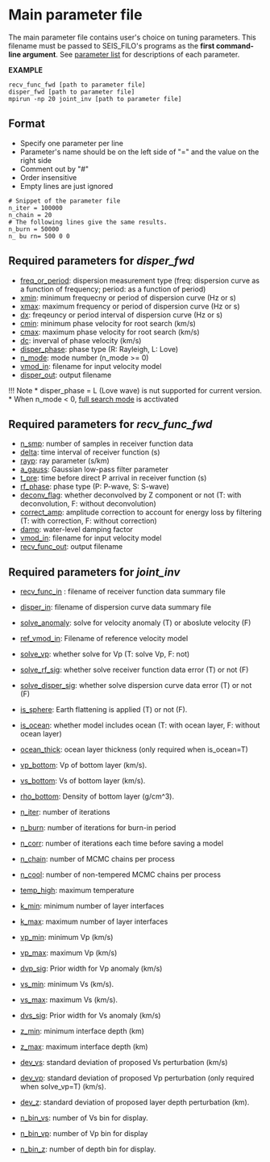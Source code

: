 # Main parameter file

The main parameter file contains user's choice on tuning parameters. This filename must be passed to SEIS_FILO's programs as the **first command-line argument**. See [parameter list](parameter_list.md) for descriptions of each parameter.  

__EXAMPLE__

```
recv_func_fwd [path to parameter file]
disper_fwd [path to parameter file]
mpirun -np 20 joint_inv [path to parameter file]
```

## Format
* Specify one parameter per line
* Parameter's name should be on the left side of "=" and the value on the right side
* Comment out by "#"
* Order insensitive
* Empty lines are just ignored
```
# Snippet of the parameter file
n_iter = 100000
n_chain = 20
# The following lines give the same results.
n_burn = 50000
n_ bu rn= 500 0 0
```

## Required parameters for _disper_fwd_

* [freq_or_period](parameter_list.md#freq_or_period): dispersion measurement type (freq: dispersion curve as a function of frequency; period: as a function of period)
* [xmin](parameter_list.md#xmin): minimum frequecny or period of dispersion curve (Hz or s)
* [xmax](parameter_list.md#xmax): maximum frequency or period of dispersion curve (Hz or s)
* [dx](parameter_list.md#dx): freqeuncy or period interval of dispersion curve (Hz or s)
* [cmin](parameter_list.md#cmin): minimum phase velocity for root search (km/s)
* [cmax](parameter_list.md#cmax): maximum phase velocity for root search (km/s)
* [dc](parameter_list.md#dc): inverval of phase velocity (km/s)
* [disper_phase](parameter_list.md#disper_phase): phase type (R: Rayleigh, L: Love)
* [n_mode](parameter_list.md#n_mode): mode number (n_mode >= 0)
* [vmod_in](parameter_list.md#vmod_in): filename for input velocity model
* [disper_out](parameter_list.md#disper_out): output filename


!!! Note
    * disper_phase = L (Love wave) is nut supported for current version.
    * When n_mode < 0, [full search mode](dispersion_curve.md) is acctivated

## Required parameters for _recv_func_fwd_

* [n_smp](parameter_list.md#n_smp): number of samples in receiver function data
* [delta](parameter_list.md#delta): time interval of receiver function (s)
* [rayp](parameter_list.md#rayp): ray parameter (s/km)
* [a_gauss](parameter_list.md#a_gauss): Gaussian low-pass filter parameter
* [t_pre](parameter_list.md#t_pre): time before direct P arrival in receiver function (s)
* [rf_phase](parameter_list.md#rf_phase): phase type (P: P-wave, S: S-wave)
* [deconv_flag](parameter_list.md#deconv_flag): whether deconvolved by Z component or not (T: with deconvolution, F: without deconvolution)
* [correct_amp](parameter_list.md#correct_amp): amplitude correction to account for energy loss by filtering (T: with correction, F: without correction)
* [damp](parameter_list.md#damp): water-level damping factor
* [vmod_in](parameter_list.md#vmod_in): filename for input velocity model
* [recv_func_out](parameter_list.md#recv_func_out): output filename

## Required parameters for _joint_inv_
* [recv_func_in](parameter_list.md#recv_func_in)
: filename of receiver function data summary file 
* [disper_in](parameter_list.md#disper_in): filename of dispersion curve data summary file 
* [solve_anomaly](parameter_list.md#solve_anomaly): solve for velocity anomaly (T) or aboslute velocity (F)
* [ref_vmod_in](parameter_list.md#ref_vmod_in): Filename of reference velocity model
* [solve_vp](parameter_list.md#solve_vp): whether solve for Vp (T: solve Vp, F: not)
* [solve_rf_sig](parameter_list.md#solve_rf_sig): whether solve receiver function data error (T) or not (F)
* [solve_disper_sig](parameter_list.md#solve_rf_sig): whether solve dispersion curve data error (T) or not (F)	
* [is_sphere](parameter_list.md#is_sphere): Earth flattening is applied (T) or not (F).
* [is_ocean](parameter_list.md#is_ocean): whether model includes ocean (T: with ocean layer, F: without ocean layer)
* [ocean_thick](parameter_list.md#ocean_thick): ocean layer thickness (only required when is_ocean=T)
* [vp_bottom](parameter_list.md#vp_bottom): Vp of bottom layer (km/s).
* [vs_bottom](parameter_list.md#vs_bottom): Vs of bottom layer (km/s).
* [rho_bottom](parameter_list.md#rho_bottom): Density of bottom layer (g/cm^3).
* [n_iter](parameter_list.md#n_iter): number of iterations
* [n_burn](parameter_list.md#n_burn): number of iterations for burn-in period
* [n_corr](parameter_list.md#n_corr): number of iterations each time before saving a model
* [n_chain](parameter_list.md#n_chain): number of MCMC chains per process
* [n_cool](parameter_list.md#n_cool): number of non-tempered MCMC chains per process
* [temp_high](parameter_list.md#temp_high): maximum temperature
* [k_min](parameter_list.md#k_min): minimum number of layer interfaces
* [k_max](parameter_list.md#k_max): maximum number of layer interfaces

* [vp_min](parameter_list.md#vp_min): minimum Vp (km/s) 
* [vp_max](parameter_list.md#vp_max): maximum Vp (km/s) 
* [dvp_sig](parameter_list.md#dvp_sig): Prior width for Vp anomaly (km/s)
* [vs_min](parameter_list.md#vs_min): minimum Vs (km/s).
* [vs_max](parameter_list.md#vs_max): maximum Vs (km/s).
* [dvs_sig](parameter_list.md#dvs_sig): Prior width for Vs anomaly (km/s)
* [z_min](parameter_list.md#k_min): minimum interface depth (km)
* [z_max](parameter_list.md#k_max): maximum interface depth (km)
* [dev_vs](parameter_list.md#dev_vs): standard deviation of proposed Vs perturbation (km/s)
* [dev_vp](parameter_list.md#dev_vp): standard deviation of proposed Vp perturbation (only required when solve_vp=T) (km/s).
* [dev_z](parameter_list.md#dev_z): standard deviation of proposed layer depth perturbation (km).
* [n_bin_vs](parameter_list.md#n_bin_vs): number of Vs bin for display.
* [n_bin_vp](parameter_list.md#n_bin_vp): number of Vp bin for display 
* [n_bin_z](parameter_list.md#n_bin_z): number of depth bin for display.










 